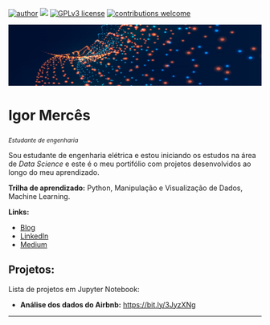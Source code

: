 [![author](https://img.shields.io/badge/author-igormerces-red.svg)](https://) [![](https://img.shields.io/badge/python-3.10+-blue.svg)](https://www.python.org/downloads/) [![GPLv3 license](https://img.shields.io/badge/License-GPLv3-blue.svg)](http://perso.crans.org/besson/LICENSE.html) [![contributions welcome](https://img.shields.io/badge/contributions-welcome-brightgreen.svg?style=flat)](https://github.com/igormerces/data_science/issues)

<p align="center">
  <img src="banner.jpg" >
</p>

# Igor Mercês
<sub>*Estudante de engenharia*</sub>

Sou estudante de engenharia elétrica e estou iniciando os estudos na área de *Data Science* e este é o meu portifólio com projetos desenvolvidos ao longo do meu aprendizado.

**Trilha de aprendizado:** Python, Manipulação e Visualização de Dados, Machine Learning.

**Links:**
* [Blog](http://)
* [LinkedIn](https://)
* [Medium](https://)


## Projetos:
Lista de projetos em Jupyter Notebook:

* **Análise dos dados do Airbnb:** https://bit.ly/3JyzXNg

---




